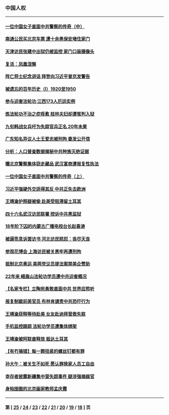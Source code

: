 ### 中国人权
---
#### [一位中国女子直面中共警察的传奇（中）](../../pages/ncid278/n12987620.md) 
#### [南通公民买北京车票 遭十余黑保安堵住家门](../../pages/ncid278/n12987241.md) 
#### [天津访民张建中出狱仍被监控 家门口装摄像头](../../pages/ncid278/n12986751.md) 
#### [复活：凤凰涅槃](../../pages/ncid278/n12986783.md) 
#### [阵亡将士纪念讲话 拜登向习近平普京发警告](../../pages/ncid278/n12986514.md) 
#### [被遗忘的百年历史（I）1920至1950](../../pages/ncid278/n12986411.md) 
#### [参与迫害法轮功 江西173人厄运实例](../../pages/ncid278/n12986119.md) 
#### [炼法轮功不治之症痊愈 桂林夫妇却遭冤判入狱](../../pages/ncid278/n12985744.md) 
#### [九旬韩战女兵吁为失踪官兵正名 20年未果](../../pages/ncid278/n12986210.md) 
#### [广东知名异议人士王爱忠被刑拘 妻发公开信](../../pages/ncid278/n12986152.md) 
#### [分析：人口普查数据揭秘中共种族灭绝证据](../../pages/ncid278/n12975758.md) 
#### [曝北京警察集体窃走藏品 武汉富商遭报复性执法](../../pages/ncid278/n12985344.md) 
#### [一位中国女子直面中共警察的传奇（上）](../../pages/ncid278/n12985072.md) 
#### [习近平强硬外交适得其反 中共正失去欧洲](../../pages/ncid278/n12984577.md) 
#### [王靖渝护照疑被偷 赴美受阻滞留土耳其](../../pages/ncid278/n12983562.md) 
#### [四十六名武汉访民联署 控诉中共黑监狱](../../pages/ncid278/n12982668.md) 
#### [18年阶下囚的内蒙古广播电视台长赵春涛](../../pages/ncid278/n12980249.md) 
#### [被逼签息诉罢访书 河北访民怒怼：丧尽天良](../../pages/ncid278/n12981859.md) 
#### [参观花博会 上海访民被关黑牢再遭刑拘](../../pages/ncid278/n12981178.md) 
#### [抵制北京奥运 美两党议员提法案禁美企赞助](../../pages/ncid278/n12980522.md) 
#### [22年来 峨眉山法轮功学员遭中共迫害概况](../../pages/ncid278/n12974308.md) 
#### [【名家专栏】立陶宛勇敢直面中共 世界应聆听](../../pages/ncid278/n12979801.md) 
#### [报复制裁前美官员 布林肯谴责中共恐吓行为](../../pages/ncid278/n12980451.md) 
#### [王靖渝获释等待赴美 女友赴迪拜营救失联](../../pages/ncid278/n12980246.md) 
#### [手机监控跟踪 法轮功学员遭集体绑架](../../pages/ncid278/n12977989.md) 
#### [王靖渝被阿联酋释放 抵达土耳其](../../pages/ncid278/n12980218.md) 
#### [【有冇搞错】每一颗扭紧的螺丝钉都有罪](../../pages/ncid278/n12977983.md) 
#### [孙大午：被关生不如死 愿认罪换家人员工自由](../../pages/ncid278/n12979088.md) 
#### [幸存者披露新疆集中营失踪事件 疑涉强摘器官](../../pages/ncid278/n12978007.md) 
#### [身陷囹圄的北京画家教师孟庆霞](../../pages/ncid278/n12977437.md) 

---
#### 第 [ [25](./25.md) / [24](./24.md) / [23](./23.md) / [22](./22.md) / [21](./21.md) / [20](./20.md) / [19](./19.md) / [18](./18.md) ] 页
